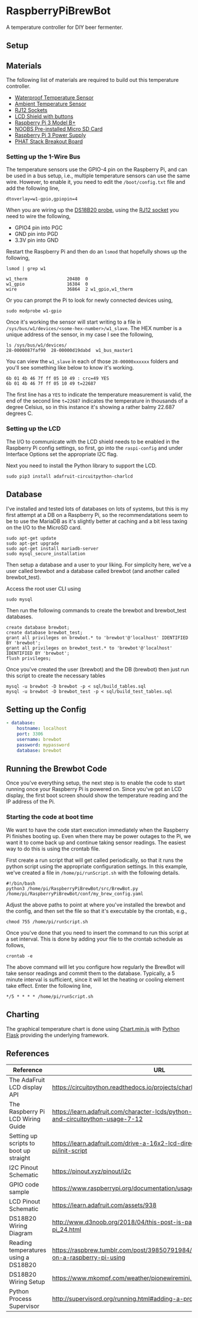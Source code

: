 # RaspberryPiBrewBot
A temperature controller for DIY beer fermenter. 

## Setup

## Materials
The following list of materials are required to build out this temperature controller. 

* [Waterproof Temperature Sensor](https://store.brewpi.com/waterproof-onewire-temperature-sensor-rj11-ds18b20)
* [Ambient Temperature Sensor](https://ie.rs-online.com/web/p/temperature-humidity-sensor-ics/1901709/) 
* [RJ12 Sockets](https://ie.rs-online.com/web/p/development-tool-accessories/1683093/)
* [LCD Shield with buttons](https://thepihut.com/products/adafruit-blue-white-16x2-lcd-keypad-kit-for-raspberry-pi)
* [Raspberry Pi 3 Model B+](https://thepihut.com/products/raspberry-pi-3-model-b-plus)
* [NOOBS Pre-installed Micro SD Card](https://thepihut.com/products/noobs-preinstalled-sd-card)
* [Raspberry Pi 3 Power Supply](https://thepihut.com/products/official-raspberry-pi-universal-power-supply)
* [PHAT Stack Breakout Board](https://ie.farnell.com/pimoroni/pim322/phat-stack-fully-assembled/dp/3446772)



### Setting up the 1-Wire Bus
The temperature sensors use the GPIO-4 pin on the Raspberry Pi, and can be used in a bus setup, i.e.,
multiple temperature sensors can use the same wire. However, to enable it, you need to edit the 
```/boot/config.txt``` file and add the following line, 

```
dtoverlay=w1-gpio,gpiopin=4
```

When you are wiring up the [DS18B20 probe](https://store.brewpi.com/waterproof-onewire-temperature-sensor-rj11-ds18b20), 
using the [RJ12 socket](https://ie.rs-online.com/web/p/development-tool-accessories/1683093/) 
you need to wire the following, 

* GPIO4 pin into PGC
* GND pin into PGD
* 3.3V pin into GND

Restart the Raspberry Pi and then do an ```lsmod``` that hopefully shows up the following, 

```
lsmod | grep w1

w1_therm               20480  0
w1_gpio                16384  0
wire                   36864  2 w1_gpio,w1_therm
```

Or you can prompt the Pi to look for newly connected devices using, 

```
sudo modprobe w1-gpio
```

Once it's working the sensor will start writing to a file in ```/sys/bus/w1/devices/<some-hex-number>/w1_slave```. The 
HEX number is a unique address of the sensor, in my case I see the following, 

```
ls /sys/bus/w1/devices/
28-0000087faf90  28-00000d19dabd  w1_bus_master1
```

You can view the ```w1_slave``` in each of those ```28-00000xxxxxx``` folders and you'll see something like below to know it's working. 

```
6b 01 4b 46 7f ff 05 10 49 : crc=49 YES
6b 01 4b 46 7f ff 05 10 49 t=22687
```

The first line has a ```YES``` to indicate the temperature measurement is valid, the end of the 
second line ```t=22687``` indicates the temperature in thousands of a degree Celsius, so in this 
instance it's showing a rather balmy 22.687 degrees C. 

### Setting up the LCD
The I/O to communicate with the LCD shield needs to be enabled in the Raspberry Pi config settings, 
so first, go into the ```raspi-config``` and under Interface Options set the appropriate I2C flag. 

Next you need to install the Python library to support the LCD.
```
sudo pip3 install adafruit-circuitpython-charlcd
```

## Database
I've installed and tested lots of databases on lots of systems, but this is my first attempt at a DB on 
a Raspberry Pi, so the recommendatations seem to be to use the MariaDB as it's slightly better at caching
and a bit less taxing on the I/O to the MicroSD card. 

```
sudo apt-get update
sudo apt-get upgrade
sudo apt-get install mariadb-server
sudo mysql_secure_installation
```

Then setup a database and a user to your liking. For simplicity here, we've a user called brewbot and a 
database called brewbot (and another called brewbot_test). 

Access the root user CLI using

```
sudo mysql
```

Then run the following commands to create the brewbot and brewbot_test databases.


```
create database brewbot;
create database brewbot_test;
grant all privileges on brewbot.* to 'brewbot'@'localhost' IDENTIFIED BY 'brewbot';
grant all privileges on brewbot_test.* to 'brewbot'@'localhost' IDENTIFIED BY 'brewbot';
flush privileges;
```

Once you've created the user (brewbot) and the DB (brewbot) then just run this script to create the necessary tables

```
mysql -u brewbot -D brewbot -p < sql/build_tables.sql 
mysql -u brewbot -D brewbot_test -p < sql/build_test_tables.sql 
```

## Setting up the Config
```yaml
- database:
    hostname: localhost
    port: 3306
    username: brewbot
    password: mypassword
    database: brewbot
```

## Running the Brewbot Code
Once you've everything setup, the next step is to enable the code to start running once your Raspberry Pi is powered on. 
Since you've got an LCD display, the first boot screen should show the temperature reading and the IP address of the Pi. 

### Starting the code at boot time
We want to have the code start execution immediately when the Raspberry Pi finishes booting up. Even when there may be power outages 
to the Pi, we want it to come back up and continue taking sensor readings. The easiest way to do this is using the crontab file. 

First create a run script that will get called periodically, so that it runs the python script using the appropriate configuration 
settings. In this example, we've created a file in ```/home/pi/runScript.sh``` with the following details.

```
#!/bin/bash
python3 /home/pi/RaspberryPiBrewBot/src/BrewBot.py /home/pi/RaspberryPiBrewBot/conf/my_brew_config.yaml
```

Adjust the above paths to point at where you've installed the brewbot and the config, and then set the file so that it's executable by 
the crontab, e.g., 

```
chmod 755 /home/pi/runScript.sh
```

Once you've done that you need to insert the command to run this script at a set interval. This is done by adding your file to the crontab schedule 
as follows, 

```
crontab -e
```

The above command will let you configure how regularly the BrewBot will take sensor readings and commit them to the 
database. Typically, a 5 minute interval is sufficient, since it will let the heating or cooling element take effect. Enter the following line, 

```
*/5 * * * * /home/pi/runScript.sh
```

## Charting
The graphical temperature chart is done using [Chart.min.js](https://cdnjs.com/libraries/Chart.js) with [Python Flask](https://flask.palletsprojects.com/en/2.0.x/) 
providing the underlying framework. 

## References

| Reference | URL |
| --- | --- |
| The AdaFruit LCD display API | https://circuitpython.readthedocs.io/projects/charlcd/en/latest/api.html |
| The Raspberry Pi LCD Wiring Guide | https://learn.adafruit.com/character-lcds/python-circuitpython#python-and-circuitpython-usage-7-12 |
| Setting up scripts to boot up straight | https://learn.adafruit.com/drive-a-16x2-lcd-directly-with-a-raspberry-pi/init-script |
| I2C Pinout Schematic | https://pinout.xyz/pinout/i2c |
| GPIO code sample | https://www.raspberrypi.org/documentation/usage/gpio/python/README.md |
| LCD Pinout Schematic | https://learn.adafruit.com/assets/938 | 
| DS18B20 Wiring Diagram | http://www.d3noob.org/2018/04/this-post-is-part-of-book-raspberry-pi_24.html |
| Reading temperatures using a DS18B20 | https://raspbrew.tumblr.com/post/39850791984/reading-temperatures-on-a-raspberry-pi-using | 
| DS18B20 Wiring Setup | https://www.mkompf.com/weather/pionewiremini.html | 
| Python Process Supervisor | http://supervisord.org/running.html#adding-a-program |
